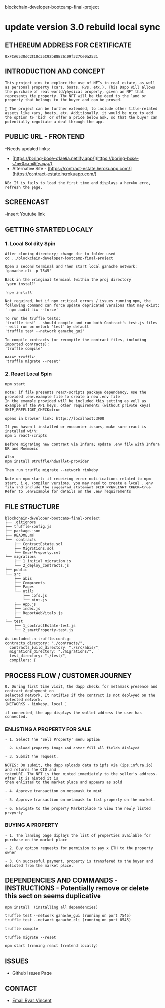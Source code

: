  blockchain-developer-bootcamp-final-project

# update version 3.0 rebuild local sync


## ETHEREUM ADDRESS FOR CERTIFICATE 

```
0xFCA6530dC2810c35C92bB8E26109f327Ce0a2531
```

## INTRODUCTION AND CONCEPT

```
This project aims to explore the use of NFTs in real estate, as well as personal property (cars, boats, RVs, etc.). This Dapp will allows 
the purchase of real world/physical property, given an NFT that represents the property. The NFT will be the deed to the land or property that belongs to the buyer and can be proved. 

🚀 The project can be further extended, to include other title-related assets like cars, boats, etc. Additionally, it would be nice to add the option to 'bid' or offer a price below ask, so that the buyer can potentially negotiate a deal through the app.

```
## PUBLIC URL - FRONTEND

-Needs updated links:
- [https://boring-bose-c1ae6a.netlify.app/](https://boring-bose-c1ae6a.netlify.app/)
- Alternative Site - [https://contract-estate.herokuapp.com/](https://contract-estate.herokuapp.com/)
```
NB: If is fails to load the first time and displays a heroku erro, refresh the page.
```

## SCREENCAST

-insert Youtube link

## GETTING STARTED LOCALY

### 1. Local Solidity Spin
```
After cloning directory; change dir to folder used
cd ../blockchain-developer-bootcamp-final-project

Open a second terminal and then start local ganache network: 
'ganache-cli -p 7545'

Back in the oringinal terminal (within the proj directory)
'yarn install'

'npm install'

Not required, but if npm critical errors / issues running npm, the following command can force update depricated versions that may exist:
' npm audit fix --force'

To run the truffle tests:
'truffle test' - should compile and run both Contract's test.js files - will run on netork 'test' by default
'truffle test --network ganache_gui' 

To compile contracts (or recompile the contract files, including imported contracts):
'truffle compile' 

Reset truffle:
'truffle migrate --reset'
```
### 2. React Local Spin


```
npm start

note: if file presents react-scripts package dependency, use the provided .env.example file to create a new .env file
In the example provided will be included this setting as well as example of the API keys, other requirements (without private keys)
SKIP_PREFLIGHT_CHECK=true

opens in browser link: https://localhost:3000

If you haven't installed or encounter issues, make sure react is installed with:
npm i react-scripts

Before migrating new contract via Infura; update .env file with Infura UR and Mnemonic

Also
npm install @truffle/hdwallet-provider

Then run truffle migrate --network rinkeby

Note on npm start: if receiving error notifications related to npm start, i.e. compiler versions, you may need to create a local ..env file and include the suggested statement SKIP_PREFLIGHT_CHECK=true  
Refer to .envExample for details on the .env requirements

```
## FILE STRUCTURE

```
blockchain-developer-bootcamp-final-project
├── .gitignore
├── truffle-config.js
├── package.json
├── README.md
└──  contracts
	├── ContractEstate.sol
	├── Migrations.sol
	└── SmartProperty.sol
└── migrations
	├── 1_initial_migration.js
	└── 2_deploy_contracts.js
├── public
└── src
	├── abis
	├── Components
	├── Pages
	└── utils
		├── ipfs.js
		└── mint.js
	├── App.js
	├── index.js
	├── ReportWebVitals.js
	└── ...
└── test
	├── 1_contractEstate-test.js
	└── 2_smartProperty-test.js

As included in truffle.config: 
contracts_directory: "./contracts/",
  contracts_build_directory: "./src/abis/",
  migrations_directory: "./migrations/",
  test_directory: "./test/",
  compilers: {

```

## PROCESS FLOW / CUSTOMER JOURNEY

```
0. During first time visit, the dapp checks for metamask presence and contract deployment on 
selected network. It notifies if the contract is not deployed on the selected network. 
(NETWORKS - Rinkeby, local )

if connected, the app displays the wallet address the user has connected.
```

### ENLISTING A PROPERTY FOR SALE
```
- 1. Select the 'Sell Property' menu option

- 2. Upload property image and enter fill all fields dislayed

- 3. Submit the request. 

NOTES: On submit, the dapp uploads data to ipfs via (ips.infura.io) and returns the CID and 
tokenURI. The NFT is then minted immediately to the seller's address. After it is minted it is 
then enlisted to the market place and appears as sold

- 4. Approve transaction on metamask to mint

- 5. Approve transaction on metamask to list property on the market.

- 6. Navigate to the property Marketplace to view the newly listed property
```

### BUYING A PROPERTY
```
- 1. The landing page diplays the list of properties available for purchase on the market place

- 2. Buy option requests for permision to pay x ETH to the property owner

- 3. On successful payment, property is transfered to the buyer and delisted from the market place. 
```

## DEPENDENCIES AND COMMANDS - INSTRUCTIONS - Potentially remove or delete this section seems duplicative

```
npm install  (installing all dependencies)

truffle test --network ganache_gui (running on port 7545)
truffle test --network ganache_cli (running on port 8545)

truffle compile

truffle migrate --reset 

npm start (running react frontend locally)
```

## ISSUES
- [Github Issues Page](https://github.com/ryvince/blockchain-developer-bootcamp-final-project/issues)

## CONTACT
- [Email Ryan Vincent](mailto:ryvince.dev@gmail.com)
